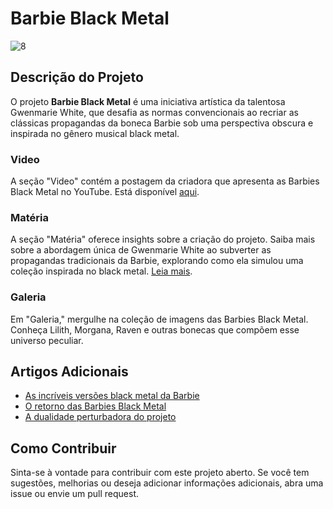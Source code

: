 # Barbie Black Metal

![8](https://github.com/SimonePenido/Black_Metal_Barbie/assets/112627846/09647f6e-e573-478f-9ddb-591adcca8afd)


## Descrição do Projeto

O projeto **Barbie Black Metal** é uma iniciativa artística da talentosa Gwenmarie White, que desafia as normas convencionais ao recriar as clássicas propagandas da boneca Barbie sob uma perspectiva obscura e inspirada no gênero musical black metal. 

### Video
A seção "Video" contém a postagem da criadora que apresenta as Barbies Black Metal no YouTube. Está disponível [aqui](https://www.youtube.com/embed/yKRxmFKSLpw?si=7U7GGj_zUGYyZzaZ).

### Matéria
A seção "Matéria" oferece insights sobre a criação do projeto. Saiba mais sobre a abordagem única de Gwenmarie White ao subverter as propagandas tradicionais da Barbie, explorando como ela simulou uma coleção inspirada no black metal. [Leia mais](https://rollingstone.uol.com.br/noticia/barbies-versao-black-metal-sao-mais-bizarras-do-que-voce-consegue-imaginar/).

### Galeria
Em "Galeria," mergulhe na coleção de imagens das Barbies Black Metal. Conheça Lilith, Morgana, Raven e outras bonecas que compõem esse universo peculiar.

## Artigos Adicionais
- [As incríveis versões black metal da Barbie](https://www.collectorsroom.com.br/2019/04/as-incriveis-versoes-black-metal-da.html)
- [O retorno das Barbies Black Metal](https://www.wikimetal.com.br/barbies-versao-black-metal/)
- [A dualidade perturbadora do projeto](https://whiplash.net/materias/news_756/300847.html)

## Como Contribuir
Sinta-se à vontade para contribuir com este projeto aberto. Se você tem sugestões, melhorias ou deseja adicionar informações adicionais, abra uma issue ou envie um pull request.


